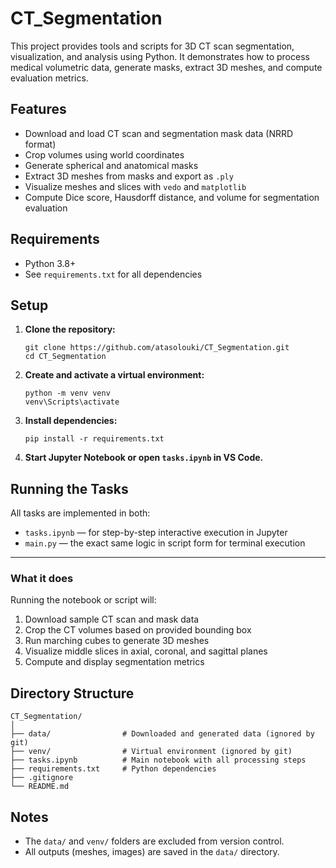 # CT_Segmentation

This project provides tools and scripts for 3D CT scan segmentation, visualization, and analysis using Python. It demonstrates how to process medical volumetric data, generate masks, extract 3D meshes, and compute evaluation metrics.

## Features

- Download and load CT scan and segmentation mask data (NRRD format)
- Crop volumes using world coordinates
- Generate spherical and anatomical masks
- Extract 3D meshes from masks and export as `.ply`
- Visualize meshes and slices with `vedo` and `matplotlib`
- Compute Dice score, Hausdorff distance, and volume for segmentation evaluation

## Requirements

- Python 3.8+
- See `requirements.txt` for all dependencies

## Setup

1. **Clone the repository:**
   ```
   git clone https://github.com/atasolouki/CT_Segmentation.git
   cd CT_Segmentation
   ```

2. **Create and activate a virtual environment:**
   ```
   python -m venv venv
   venv\Scripts\activate
   ```

3. **Install dependencies:**
   ```
   pip install -r requirements.txt
   ```

4. **Start Jupyter Notebook or open `tasks.ipynb` in VS Code.**


## Running the Tasks

All tasks are implemented in both:

- `tasks.ipynb` — for step-by-step interactive execution in Jupyter
- `main.py` — the exact same logic in script form for terminal execution

---

### What it does

Running the notebook or script will:

1. Download sample CT scan and mask data
2. Crop the CT volumes based on provided bounding box
3. Run marching cubes to generate 3D meshes
4. Visualize middle slices in axial, coronal, and sagittal planes
5. Compute and display segmentation metrics


## Directory Structure

```
CT_Segmentation/
│
├── data/                # Downloaded and generated data (ignored by git)
├── venv/                # Virtual environment (ignored by git)
├── tasks.ipynb          # Main notebook with all processing steps
├── requirements.txt     # Python dependencies
├── .gitignore
└── README.md
```

## Notes

- The `data/` and `venv/` folders are excluded from version control.
- All outputs (meshes, images) are saved in the `data/` directory.

